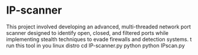 # IP-scanner
This project involved developing an advanced, multi-threaded network port scanner designed to identify open, closed, and filtered ports while implementing stealth techniques to evade firewalls and detection systems.
t run this tool in you linux distro
cd IP-scanner.py
python python IPscan.py
